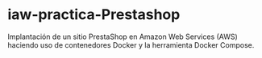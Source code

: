 # iaw-practica-Prestashop
Implantación de un sitio PrestaShop en Amazon Web Services (AWS) haciendo uso de contenedores Docker y la herramienta Docker Compose.
